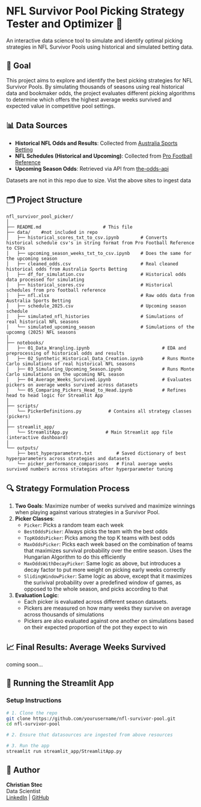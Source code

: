 # NFL Survivor Pool Picking Strategy Tester and Optimizer 🏈
An interactive data science tool to simulate and identify optimal picking strategies in NFL Survivor Pools using historical and simulated betting data.


## 🎯 Goal

This project aims to explore and identify the best picking strategies for NFL Survivor Pools. By simulating thousands of seasons using real historical data and bookmaker odds, the project evaluates different picking algorithms to determine which offers the highest average weeks survived and expected value in competitive pool settings.


## 📊 Data Sources

- **Historical NFL Odds and Results**: Collected from [Australia Sports Betting](https://www.aussportsbetting.com/data/historical-nfl-results-and-odds-data/)
- **NFL Schedules (Historical and Upcoming)**: Collected from [Pro Football Reference](https://www.pro-football-reference.com/years/2024/games.htm)
- **Upcoming Season Odds**: Retrieved via API from [the-odds-api](https://the-odds-api.com)

Datasets are not in this repo due to size. Vist the above sites to ingest data


## 🗂️ Project Structure
```plaintext
nfl_survivor_pool_picker/
│
├── README.md                       # This file
├── data/    #not included in repo
│   ├── historical_scores_txt_to_csv.ipynb        # Converts historical schedule csv's in string format from Pro Football Reference to CSVs
│   ├── upcoming_season_weeks_txt_to_csv.ipynb    # Does the same for the upcoming season
│   ├── cleaned_odds.csv                          # Real cleaned historical odds from Australia Sports Betting
│   ├── df_for_simulation.csv                     # Historical odds data processed for simulating
│   ├── historical_scores.csv                     # Historical schedules from pro football reference
│   ├── nfl.xlsx                                  # Raw odds data from Australia Sports Betting
│   ├── schedule_2025.csv                         # Upcoming season schedule
│   ├── simulated_nfl_histories                   # Simulations of real historical NFL seasons
│   └── simulated_upcoming_season                 # Simulations of the upcomng (2025) NFL seasons
│
├── notebooks/
│   ├── 01_Data_Wrangling.ipynb                           # EDA and preprocessing of historical odds and results
│   ├── 02_Synthetic_Historical_Data_Creation.ipynb       # Runs Monte Carlo simulations of real historical NFL seasons
│   ├── 03_Simulating_Upcoming_Season.ipynb               # Runs Monte Carlo simulations on the upcoming NFL season 
│   ├── 04_Average_Weeks_Survived.ipynb                   # Evaluates pickers on average weeks survived across datasets
│   └── 05_Comparing_Pickers_Head_to_Head.ipynb           # Refines head to head logic for Streamlit App
│
├── scripts/
│   └── PickerDefinitions.py          # Contains all strategy classes (pickers)
│
├── streamlit_app/
│   └── StreamlitApp.py              # Main Streamlit app file (interactive dashboard)
│   
└── outputs/
    ├── best_hyperparameters.txt         # Saved dictionary of best hyperparameters across strategies and datasets
    └── picker_performance_comparisons   # Final average weeks survived numbers across strategies after hyperparameter tuning
```


## 🔍 Strategy Formulation Process

1. **Two Goals**: Maximize number of weeks survived and maximize winnings when playing against various strategies in a Survivor Pool.
2. **Picker Classes**:
    - `Picker`: Picks a random team each week
    - `BestOddsPicker`: Always picks the team with the best odds
    - `TopKOddsPicker`: Picks among the top K teams with best odds
    - `MaxOddsPicker`: Picks each week based on the combination of teams that maximizes survival probability over the entire season. Uses the Hungarian Algorithm to do this efficiently
    - `MaxOddsWithDecayPicker`: Same logic as above, but introduces a decay factor to put more weight on picking early weeks correctly
    - `SlidingWindowPicker`: Same logic as above, except that it maximizes the surivival probability over a predefined window of games, as opposed to the whole season, and picks according to that
3. **Evaluation Logic**:
    - Each picker is evaluated across different season datasets.
    - Pickers are measured on how many weeks they survive on average across thousands of simulations 
    - Pickers are also evaluated against one another on simulations based on their expected proportion of the pot they expect to win

## 📈 Final Results: Average Weeks Survived

coming soon...


## 🚀 Running the Streamlit App

### Setup Instructions

```bash
# 1. Clone the repo
git clone https://github.com/yourusername/nfl-survivor-pool.git
cd nfl-survivor-pool

# 2. Ensure that datasources are ingested from above resources

# 3. Run the app
streamlit run streamlit_app/StreamlitApp.py
```

## 👤 Author

**Christian Stec**  
Data Scientist  
[LinkedIn](https://linkedin.com/in/christian-stec) | [GitHub](https://github.com/cstec15)
